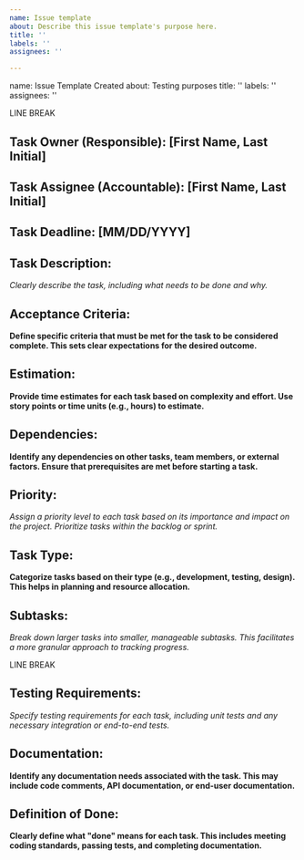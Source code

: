 ```yaml
---
name: Issue template
about: Describe this issue template's purpose here.
title: ''
labels: ''
assignees: ''

---
```


name: Issue Template Created
about: Testing purposes
title: ''
labels: ''
assignees: ''

LINE BREAK

## Task Owner (Responsible): [First Name, Last Initial]

## Task Assignee (Accountable): [First Name, Last Initial]

## Task Deadline: [MM/DD/YYYY]

## Task Description:

*Clearly describe the task, including what needs to be done and why.*

## Acceptance Criteria:

**Define specific criteria that must be met for the task to be considered complete. This sets clear expectations for the desired outcome.**

## Estimation:

**Provide time estimates for each task based on complexity and effort. Use story points or time units (e.g., hours) to estimate.**

## Dependencies:

**Identify any dependencies on other tasks, team members, or external factors. Ensure that prerequisites are met before starting a task.**

## Priority:

*Assign a priority level to each task based on its importance and impact on the project. Prioritize tasks within the backlog or sprint.*

## Task Type:

**Categorize tasks based on their type (e.g., development, testing, design). This helps in planning and resource allocation.**

## Subtasks:

*Break down larger tasks into smaller, manageable subtasks. This facilitates a more granular approach to tracking progress.*

LINE BREAK

## Testing Requirements:

*Specify testing requirements for each task, including unit tests and any necessary integration or end-to-end tests.*

## Documentation:

**Identify any documentation needs associated with the task. This may include code comments, API documentation, or end-user documentation.**

## Definition of Done:

**Clearly define what "done" means for each task. This includes meeting coding standards, passing tests, and completing documentation.**
